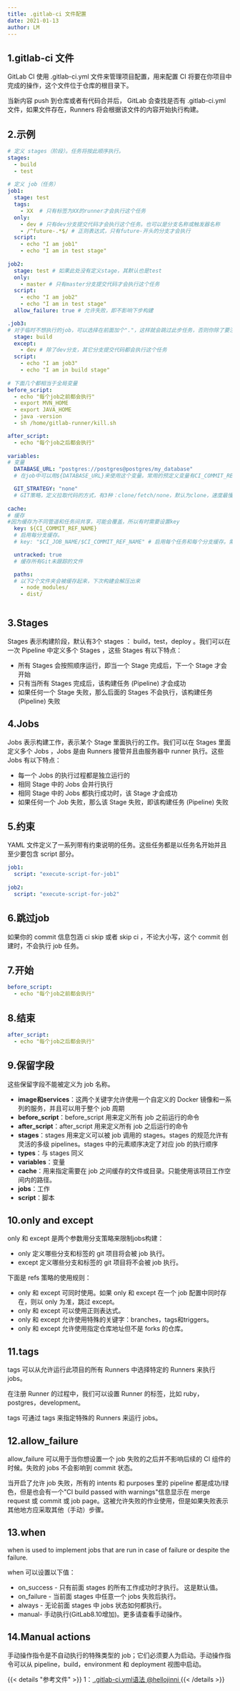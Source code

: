 ```yaml
---
title: .gitlab-ci 文件配置
date: 2021-01-13
author: LM
---
```


## 1.gitlab-ci 文件

GitLab CI 使用 .gitlab-ci.yml 文件来管理项目配置，用来配置 CI 将要在你项目中完成的操作，这个文件位于仓库的根目录下。

当新内容 push 到仓库或者有代码合并后， GitLab 会查找是否有 .gitlab-ci.yml 文件，如果文件存在，Runners 将会根据该文件的内容开始执行构建。

## 2.示例

```yaml
# 定义 stages（阶段）。任务将按此顺序执行。
stages:
  - build
  - test
 
# 定义 job（任务）
job1:
  stage: test
  tags:
    - XX  # 只有标签为XX的runner才会执行这个任务
  only:
    - dev # 只有dev分支提交代码才会执行这个任务。也可以是分支名称或触发器名称
    - /^future-.*$/ # 正则表达式，只有future-开头的分支才会执行
  script:
    - echo "I am job1"
    - echo "I am in test stage"
    
job2:
  stage: test # 如果此处没有定义stage，其默认也是test
  only:
    - master # 只有master分支提交代码才会执行这个任务
  script:
    - echo "I am job2"
    - echo "I am in test stage"
  allow_failure: true # 允许失败，即不影响下步构建

.job3:
# 对于临时不想执行的job，可以选择在前面加个"."，这样就会跳过此步任务，否则你除了要注释掉这个job3外，还需要注释上面为build的stage
  stage: build
  except:
    - dev # 除了dev分支，其它分支提交代码都会执行这个任务
  script:
    - echo "I am job3"
    - echo "I am in build stage"
    
# 下面几个都相当于全局变量
before_script:
  - echo "每个job之前都会执行"
  - export MVN_HOME
  - export JAVA_HOME
  - java -version
  - sh /home/gitlab-runner/kill.sh

after_script:
  - echo "每个job之后都会执行"
  
variables: 
# 变量
  DATABASE_URL: "postgres://postgres@postgres/my_database" 
  # 在job中可以用${DATABASE_URL}来使用这个变量。常用的预定义变量有CI_COMMIT_REF_NAME（项目所在的分支或标签名称），CI_JOB_NAME（任务名称），CI_JOB_STAGE（任务阶段）

  GIT_STRATEGY: "none" 
  # GIT策略，定义拉取代码的方式，有3种：clone/fetch/none，默认为clone，速度最慢，每步job都会重新clone一次代码。我们一般将它设置为none，在具体任务里设置为fetch就可以满足需求，毕竟不是每步都需要新代码，那也不符合我们测试的流程
  
cache: 
# 缓存
#因为缓存为不同管道和任务间共享，可能会覆盖，所以有时需要设置key
  key: ${CI_COMMIT_REF_NAME} 
  # 启用每分支缓存。
  # key: "$CI_JOB_NAME/$CI_COMMIT_REF_NAME" # 启用每个任务和每个分支缓存。需要注意的是，如果是在windows中运行这个脚本，需要把$换成%

  untracked: true 
  # 缓存所有Git未跟踪的文件

  paths: 
  # 以下2个文件夹会被缓存起来，下次构建会解压出来
    - node_modules/
    - dist/
    
```

## 3.Stages

Stages 表示构建阶段，默认有3个 stages ： build，test，deploy 。我们可以在一次 Pipeline 中定义多个 Stages ，这些 Stages 有以下特点：

- 所有 Stages 会按照顺序运行，即当一个 Stage 完成后，下一个 Stage 才会开始
- 只有当所有 Stages 完成后，该构建任务 (Pipeline) 才会成功
- 如果任何一个 Stage 失败，那么后面的 Stages 不会执行，该构建任务 (Pipeline) 失败

## 4.Jobs

Jobs 表示构建工作，表示某个 Stage 里面执行的工作。我们可以在 Stages 里面定义多个 Jobs ，Jobs 是由 Runners 接管并且由服务器中 runner 执行。这些 Jobs 有以下特点：

- 每一个 Jobs 的执行过程都是独立运行的
- 相同 Stage 中的 Jobs 会并行执行
- 相同 Stage 中的 Jobs 都执行成功时，该 Stage 才会成功
- 如果任何一个 Job 失败，那么该 Stage 失败，即该构建任务 (Pipeline) 失败

## 5.约束

YAML 文件定义了一系列带有约束说明的任务。这些任务都是以任务名开始并且至少要包含 script 部分。

```yaml
job1:
  script: "execute-script-for-job1"
  
job2:
  script: "execute-script-for-job2"
```

## 6.跳过job

如果你的 commit 信息包涵 ci skip 或者 skip ci ，不论大小写，这个 commit 创建时，不会执行 job 任务。

## 7.开始

```yaml
before_script:
  - echo "每个job之前都会执行"
```

## 8.结束

```yaml
after_script:
  - echo "每个job之后都会执行"
```

## 9.保留字段

这些保留字段不能被定义为 job 名称。

- **image和services**：这两个关键字允许使用一个自定义的 Docker 镜像和一系列的服务，并且可以用于整个 job 周期
- **before_script**：before_script 用来定义所有 job 之前运行的命令
- **after_script**：after_script 用来定义所有 job 之后运行的命令
- **stages**：stages 用来定义可以被 job 调用的 stages。stages 的规范允许有灵活的多级 pipelines。stages 中的元素顺序决定了对应 job 的执行顺序
- **types**：与 stages 同义
- **variables**：变量
- **cache**：用来指定需要在 job 之间缓存的文件或目录。只能使用该项目工作空间内的路径。
- **jobs**：工作
- **script**：脚本

## 10.only and except

only 和 except 是两个参数用分支策略来限制jobs构建：

- only 定义哪些分支和标签的 git 项目将会被 job 执行。
- except 定义哪些分支和标签的 git 项目将不会被 job 执行。

下面是 refs 策略的使用规则：

- only 和 except 可同时使用。如果 only 和 except 在一个 job 配置中同时存在，则以 only 为准，跳过 except。
- only 和 except 可以使用正则表达式。
- only 和 except 允许使用特殊的关键字：branches，tags和triggers。
- only 和 except 允许使用指定仓库地址但不是 forks 的仓库。

## 11.tags

tags 可以从允许运行此项目的所有 Runners 中选择特定的 Runners 来执行 jobs。

在注册 Runner 的过程中，我们可以设置 Runner 的标签，比如 ruby，postgres，development。

tags 可通过 tags 来指定特殊的 Runners 来运行 jobs。

## 12.allow_failure

allow_failure 可以用于当你想设置一个 job 失败的之后并不影响后续的 CI 组件的时候。失败的 jobs 不会影响到 commit 状态。

当开启了允许 job 失败，所有的 intents 和 purposes 里的 pipeline 都是成功/绿色，但是也会有一个"CI build passed with warnings"信息显示在 merge request 或 commit 或 job page。这被允许失败的作业使用，但是如果失败表示其他地方应采取其他（手动）步骤。

## 13.when

when is used to implement jobs that are run in case of failure or despite the failure.

when 可以设置以下值：

- on_success - 只有前面 stages 的所有工作成功时才执行。 这是默认值。
- on_failure - 当前面 stages 中任意一个 jobs 失败后执行。
- always - 无论前面 stages 中 jobs 状态如何都执行。
- manual- 手动执行(GitLab8.10增加)。更多请查看手动操作。

## 14.Manual actions

手动操作指令是不自动执行的特殊类型的 job；它们必须要人为启动。手动操作指令可以从 pipeline，build，environment 和 deployment 视图中启动。

{{< details "参考文件" >}} 
1：[ .gitlab-ci.yml语法  @hellojinni  ](https://blog.51cto.com/7072753/2457095)
{{< /details >}}